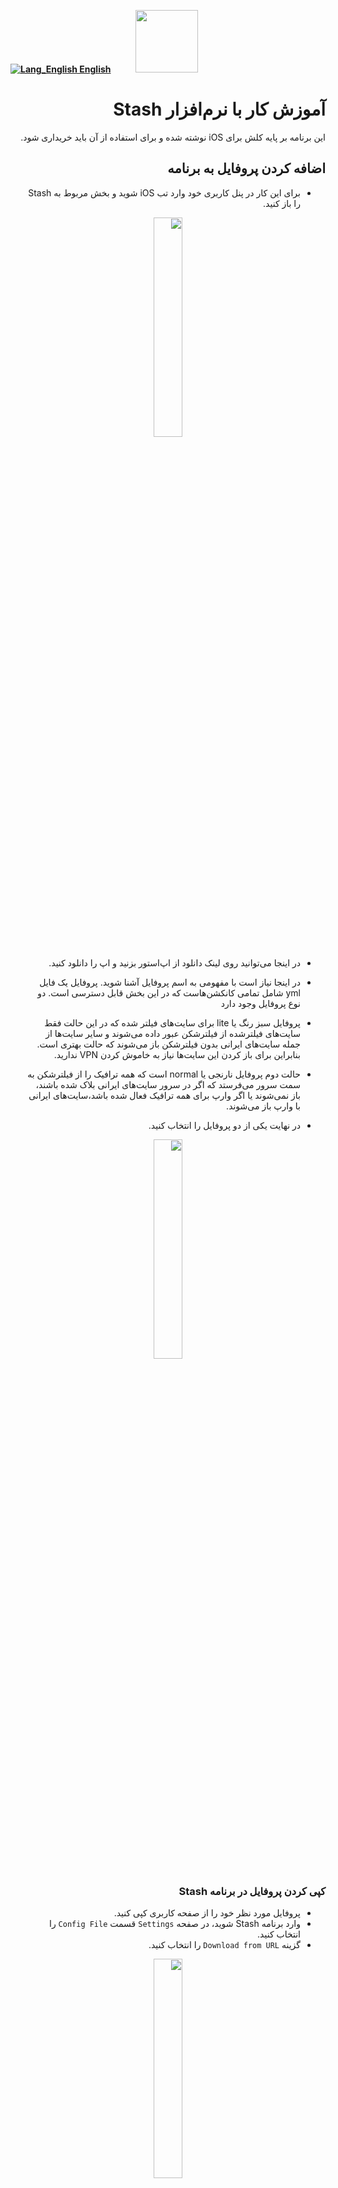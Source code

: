 [**![Lang_English](https://user-images.githubusercontent.com/125398461/229074810-599bd7f9-0bc1-44a9-b76e-90bf7e182314.png) English**](https://github.com/hiddify/hiddify-config/wiki/Tutorial-for-Stash-app)&nbsp;&nbsp;&nbsp;&nbsp;&nbsp;&nbsp;&nbsp;&nbsp;&nbsp;&nbsp;<a href="https://github.com/hiddify/hiddify-config/wiki/%D9%87%D9%85%D9%87-%D8%A2%D9%85%D9%88%D8%B2%D8%B4%E2%80%8C%D9%87%D8%A7-%D9%88-%D9%88%DB%8C%D8%AF%D8%A6%D9%88%D9%87%D8%A7"><img width="100" src="https://github.com/hiddify/hiddify-config/assets/125398461/3704cd84-eee6-4c45-abe7-3c02936bbebb" /></a>

<div dir=rtl>

# آموزش کار با نرم‌افزار Stash
این برنامه بر پایه کلش برای iOS نوشته شده و برای استفاده از آن باید خریداری شود.

## اضافه کردن پروفایل به برنامه
* برای این کار در پنل کاربری خود وارد تب iOS شوید و بخش مربوط به Stash را باز کنید.

<div align=center>

<img width=30% src="https://github.com/hiddify/hiddify-config/assets/125398461/77e91556-27a9-47a8-8c90-8099285a571f" />
</div>


* در اینجا می‌توانید روی لینک دانلود از اپ‌استور بزنید و اپ را دانلود کنید.

* در اینجا نیاز است با مفهومی به اسم پروفایل آشنا شوید. پروفایل یک فایل yml شامل تمامی کانکشن‌هاست که در این بخش قابل دسترسی است. دو نوع پروفایل وجود دارد
* پروفایل سبز رنگ یا lite برای سایت‌های فیلتر شده که در این حالت فقط سایت‌های فیلترشده از فیلترشکن عبور داده می‌شوند و سایر سایت‌ها از جمله سایت‌های ایرانی بدون فیلترشکن باز می‌شوند که حالت بهتری است. بنابراین برای باز کردن این سایت‌ها نیاز به خاموش کردن VPN ندارید.
* حالت دوم پروفایل نارنجی یا normal است که همه ترافیک را از فیلترشکن به سمت سرور می‌فرستد که اگر در سرور سایت‌های ایرانی بلاک شده باشند، باز نمی‌شوند یا اگر وارپ برای همه ترافیک فعال شده باشد،‌سایت‌های ایرانی با وارپ باز می‌شوند.
* در نهایت یکی از دو پروفایل را انتخاب کنید.

<div align=center>

<img width=30% src="https://github.com/hiddify/hiddify-config/assets/125398461/9ae75a32-1700-466c-872b-393edb870462" />
</div>


### کپی کردن پروفایل در برنامه Stash
* پروفایل مورد نظر خود را از صفحه کاربری کپی کنید.
* وارد برنامه Stash شوید، در صفحه `Settings` قسمت `Config File` را انتخاب کنید.
* گزینه `Download from URL` را انتخاب کنید.


<div align=center>

<img width=30% src="https://github.com/hiddify/hiddify-config/assets/125398461/ffbbd7a4-96aa-4331-9987-09f13f46edc8" />
</div>

* لینک کپی شده را وارد کنید و `Download` را بزنید. با انجام این کار پروفایل مورد نظر به برنامه اضافه می‌شود.

<div align=center>

<img width=30% src="https://github.com/hiddify/hiddify-config/assets/125398461/84e1e1da-2d09-4b59-ac88-91412746e4ee" />
</div>

### اضافه کردن پروفایل با QR code
* روی پروفایل مورد نظر خود را از صفحه کاربری بزنید تا QR code ظاهر شود.
* وارد برنامه Stash شوید، در صفحه `Settings` قسمت `Config File` را انتخاب کنید.
* گزینه `Download from QRcode` را انتخاب کنید.

<div align=center>

<img width=30% src="https://github.com/hiddify/hiddify-config/assets/125398461/02ca1ecf-3552-4c8e-9a2f-625be8c8b7ac" />
</div>

* QR code مورد نظر را اسکن کنید تا پروفایل به برنامه اضافه گردد.

## منوی‌Policy
در این منو پالیسی‌ها یا همان کانفیگ‌های موود در پروفایل‌های ایمپورت شده به برنامه بازگذاری می‌شوند و نمایش داده می‌شومد.

<div align=center>

<img width=30% src="https://github.com/hiddify/hiddify-config/assets/125398461/7fd169ea-18b4-4f7f-85b4-ee2073b8c25f" />
</div>

### حالت Proxy
در این حالت از یک پروکسی خاص استفاده می‌شود که می‌توان پروکسی مورد نظر خود را انتخاب نمایید.

### حالت automatic
در این حالت نرم‌افزار به صورت خودکار به بهترین کانفیگ تست شده متصل می‌گردد.

### حالت Sequential 
در این حالت نرم‌افزار به صورت ترتیبی از بین کانفیگ‌های مختلف انتخاب می‌کند. یعنی به صورت دوره‌ای یکی از کانفیگ‌ها را متصل می :ند. این حالت باعث پخش بار غیر همزمان می‌شود ولی با حالت لودبالانس که به صورت همزمان از کانفیگ‌ها استفاده می‌کند متفاوت است.

### حالت auto
مربو به حالت انتخاب خودکار کانفیگ برای `automatic` است.

### حالت Load-Balance
در این حالت امکان استفاده از چند کانکشن به صورت همزمان وجود دارد که باعث پخش بار روی چندین کانکشن می‌شود و برای زمان هایی که آیپی کثیف شده و کانکشن‌های تکی خوب عمل نمی‌کنند می‌تواند مفید باشد.

### تست کانکشن‌ها
برای این کار روی آیکون رعد و برق کلیک کنید تا تست کانکشن انجام شود.

<div align=center>

<img width=30% src="https://github.com/hiddify/hiddify-config/assets/125398461/7bdb1519-7179-4c6e-a6e9-ee00c3bc06db" />
</div>

## آپدیت کردن پروفایل‌های ایمپورت شده
برای این کار منوی `Settings` وارد `Config File‌` شوید و انگشت خود را روی یکی از پروفایل‌ها نگه دارید. در منوی ظاهر شده، گزینه Update Now را بزنید.

<div align=center>

<img width=30% src="https://github.com/hiddify/hiddify-config/assets/125398461/3ecb0ab1-40b9-40e5-8f93-5a37f9b0a1dd" />
</div>

## آپدیت خودکار پروفایل‌های ایمپورت شده
* برای این کار در Settings گزینه More Settings را انتخاب نمایید.

<div align=center>

<img width=30% src="https://github.com/hiddify/hiddify-config/assets/125398461/ab8222a0-b24b-487b-bb62-4c5509d27806" />
</div>

* در قسمت `CONFIG FILE` فیلد `Update Interval` می‌توانید مدت زمان بین آپدیت‌های خودکار را مشخص کنید.
* با فعال‌سازی Auto Update این قابلیت فعال می‌گردد.
* همچنین هر بار که برنامه Stash را باز می‌کنید پروفایل‌ها آپدیت می‌شوند.

## انتخاب حالت در بخش Outbound
در صفحه `Home` برنامه و در بخش `Outbound` می‌توانید سه حالت را انتخاب کنید.

<div align=center>

<img width=30% src="https://github.com/hiddify/hiddify-config/assets/125398461/51b861c7-2e12-4541-a214-84311270cb8d" />
</div>

### Rule mode
که پالیسی‌ها را بر اساس رول‌های موجود در پروفایل استفاده می‌کند یعنی اگر مثلا پروفایل Lite در حال استفاده باشد، با استفاده از این حالت ترافیک سایت‌های ایرانی به صورت خودکار از فیلترشکن عبور نمی‌کند.

### Global mode
حالتی است که رول‌ها دیگر اجرا نمی‌شود و می توانید در منوی Policy روی حالت Proxy یکی از کانفیگ‌ها را انتخاب کنید تا همه ترافیک گوشی شما از آن کانفیگ عبور کند. این حالت برای زمانی‌ مفید است که می‌خواهید یک کانفیگ خاص را استفاده کنید.

### Direct mode
در این حالت ترافیک از فیلترشکن عبور داده نمی‌شود مثل این است که فیلترشکن را خاموش کرده باشید.

## استفاده از قابلیت On Demand
برای استفاده در `Settings` وارد `On Demand` شوید.

<div align=center>

<img width=30% src="https://github.com/hiddify/hiddify-config/assets/125398461/0854f4f3-3628-41a3-a8b4-3a3a08474370" />
</div>

### Always On
اگر این گزینه را فعال نمایید، همیشه فیلترشکن شما فعال خواهد بود.

### On Demand
اگر این گزینه را فعال کنید، فیلترشکن تنها زمانی که صفحه گوشی قفل نشده است فعال خواهد بود و در سایر مواقع خاموش می‌شود.

## عیب‌یابی کانکشن‌ها
در صورت نیاز به چک کردن جزییات بیشتر از اتصالات می‌توانید در منوی `Utilities` وارد بخش `Network Diagnosis` شوید. در اینا لاگ مربو به تمامی کانکشن‌ها نمایش داده می‌شود که می‌تواند برای عیب‌یابی مفید باشد. این بخش شامل چندین زیربخش است که از جمله `Connectivity` و `Proxy` مفید هستند.

<div align=center>

<img width=30% src="https://github.com/hiddify/hiddify-config/assets/125398461/3685baf2-5d0f-4305-a151-12bcc761ab23" />
</div>



